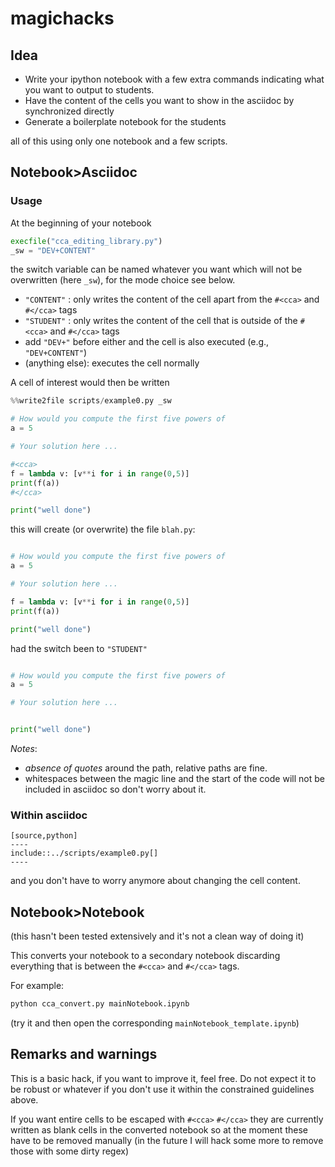 # magichacks

## Idea

* Write your ipython notebook with a few extra commands indicating what you want to output to students.
* Have the content of the cells you want to show in the asciidoc by synchronized directly
* Generate a boilerplate notebook for the students

all of this using only one notebook and a few scripts.

## Notebook>Asciidoc

### Usage

At the beginning of your notebook

```python
execfile("cca_editing_library.py")
_sw = "DEV+CONTENT"
```

the switch variable can be named whatever you want which will not be overwritten (here `_sw`), for the mode choice see below.

* `"CONTENT"` : only writes the content of the cell apart from the `#<cca>` and `#</cca>` tags
* `"STUDENT"` : only writes the content of the cell that is outside of the `#<cca>` and `#</cca>` tags
* add `"DEV+"` before either and the cell is also executed (e.g., `"DEV+CONTENT"`)
* (anything else): executes the cell normally

A cell of interest would then be written

```python
%%write2file scripts/example0.py _sw

# How would you compute the first five powers of
a = 5

# Your solution here ...

#<cca>
f = lambda v: [v**i for i in range(0,5)]
print(f(a))
#</cca>

print("well done")
```

this will create (or overwrite) the file `blah.py`:

```python

# How would you compute the first five powers of
a = 5

# Your solution here ...

f = lambda v: [v**i for i in range(0,5)]
print(f(a))

print("well done")
```

had the switch been to `"STUDENT"`

```python

# How would you compute the first five powers of
a = 5

# Your solution here ...


print("well done")
```

*Notes*:

* *absence of quotes* around the path, relative paths are fine.
* whitespaces between the magic line and the start of the code will not be included in asciidoc so don't worry about it.


### Within asciidoc

```asciidoc
[source,python]
----
include::../scripts/example0.py[]
----
```

and you don't have to worry anymore about changing the cell content.

## Notebook>Notebook

(this hasn't been tested extensively and it's not a clean way of doing it)

This converts your notebook to a secondary notebook discarding everything that is between the `#<cca>` and `#</cca>` tags.

For example:

```bash
python cca_convert.py mainNotebook.ipynb
```

(try it and then open the corresponding `mainNotebook_template.ipynb`)

## Remarks and warnings

This is a basic hack, if you want to improve it, feel free. Do not expect it to be robust or whatever if you don't use it within the constrained guidelines above.

If you want entire cells to be escaped with `#<cca>` `#</cca>` they are currently written as blank cells in the converted notebook so at the moment these have to be removed manually (in the future I will hack some more to remove those with some dirty regex)
